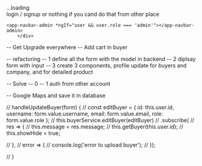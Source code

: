 <div *ngIf="loading">
...loading
</div>

<div *ngIf="!loading">
	<div *ngIf="!user">
		login / signup or nothing if you cand do that from other place
	</div>
 
	<app-navbar-admin *ngIf="user && user.role === 'admin'"></app-navbar-admin>
		</div>


-- Get Upgrade everywhere
-- Add cart in buyer 

-- refactoring
-- 1 define all the form with the model in backend
-- 2 diplsay form with input
-- 3 create 3 components, profile update for buyers and company, and for detailed product

-- Solve
-- 0 
-- 1 auth from other account 

-- Google Maps and save it in database



 // handleUpdateBuyer(form) {
  //   const editBuyer = { id: this.user.id, username: form.value.username, email: form.value.email, role: form.value.role };
  //     this.buyerService.editBuyer(editBuyer)
  //     .subscribe(
  //       res => {
  //       this.message = res.message; 
  //       this.getBuyer(this.user.id);
  //       this.showHide = true;

  //     },
  //       error => {
  //           console.log('error to upload buyer');
  //     });
   
  // }
